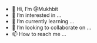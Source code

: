 - 👋 Hi, I’m @Mukhbit
- 👀 I’m interested in ...
- 🌱 I’m currently learning ...
- 💞️ I’m looking to collaborate on ...
- 📫 How to reach me ...

<!---
Mukhbit/Mukhbit is a ✨ special ✨ repository because its `README.md` (this file) appears on your GitHub profile.
You can click the Preview link to take a look at your changes.
--->
